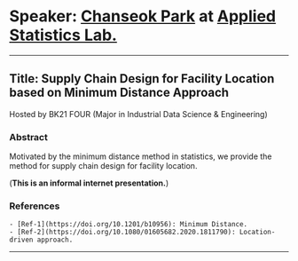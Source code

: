 # Speaker: [Chanseok Park](https://appliedstat.github.io) at [Applied Statistics Lab.](https://statpnu.github.io)
---
## Title: Supply Chain Design for Facility Location based on Minimum Distance Approach
Hosted by BK21 FOUR (Major in Industrial Data Science & Engineering)

### Abstract 
Motivated by the minimum distance method in statistics, 
we provide the method for supply chain design for facility location.

(**This is an informal internet presentation.**)

### References
    - [Ref-1](https://doi.org/10.1201/b10956): Minimum Distance.
    - [Ref-2](https://doi.org/10.1080/01605682.2020.1811790): Location-driven approach.
    
---


